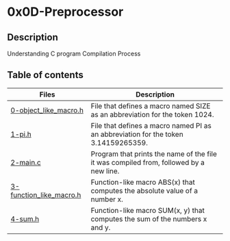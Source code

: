 # 0x0D-Preprocessor 

## Description
Understanding C program Compilation Process


## Table of contents

Files | Description
----------- | -----------
[0-object_like_macro.h](./0-object_like_macro.h) | File that defines a macro named SIZE as an abbreviation for the token 1024.
[1-pi.h](./1-pi.h) | File that defines a macro named PI as an abbreviation for the token 3.14159265359.
[2-main.c](./2-main.c) | Program that prints the name of the file it was compiled from, followed by a new line.
[3-function_like_macro.h](./3-function_like_macro.h) | Function-like macro ABS(x) that computes the absolute value of a number x.
[4-sum.h](./4-sum.h) | Function-like macro SUM(x, y) that computes the sum of the numbers x and y. 
